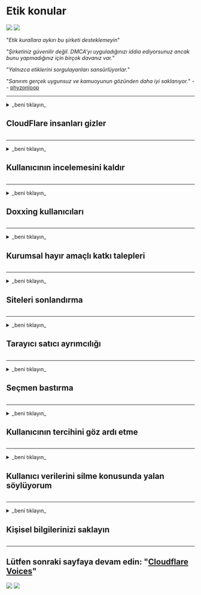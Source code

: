 # Etik konular

![](https://codeberg.org/crimeflare/cloudflare-tor/media/branch/master/image/itsreallythatbad.jpg)
![](https://codeberg.org/crimeflare/cloudflare-tor/media/branch/master/image/telegram/c81238387627b4bfd3dcd60f56d41626.jpg)

"_Etik kurallara aykırı bu şirketi desteklemeyin_"

"_Şirketiniz güvenilir değil. DMCA'yı uyguladığınızı iddia ediyorsunuz ancak bunu yapmadığınız için birçok davanız var._"

"_Yalnızca etiklerini sorgulayanları sansürlüyorlar._"

"_Sanırım gerçek uygunsuz ve kamuoyunun gözünden daha iyi saklanıyor._" -- [phyzonloop](https://twitter.com/phyzonloop)


---


<details>
<summary> _beni tıklayın_

## CloudFlare insanları gizler
</summary>


Cloudflare, Cloudflare olmayan kullanıcılara spam e-postalar gönderiyor.

- Yalnızca kaydolan abonelere e-posta gönderin
- Kullanıcı "dur" dediğinde e-posta göndermeyi durdurun

Bu kadar basit. Ancak Cloudflare umursamıyor.
Cloudflare, hizmetlerini kullanmanın [tüm spam gönderenleri veya saldırganları durdurabileceğini] söyledi (https://support.cloudflare.com/hc/en-us/articles/200170066-Will-activating-Cloudflare-stop-all-spammers-or-attackers- ).
Cloudflare'yi etkinleştirmeden _Cloudflare spam göndericilerini_ nasıl durdurabiliriz?


| 🖼 | 🖼 |
| --- | --- |
| ![](https://codeberg.org/crimeflare/cloudflare-tor/media/branch/master/image/cfspam01.jpg) | ![](https://codeberg.org/crimeflare/cloudflare-tor/media/branch/master/image/cfspam03.jpg) |
| ![](https://codeberg.org/crimeflare/cloudflare-tor/media/branch/master/image/cfspam02.jpg) | ![](https://codeberg.org/crimeflare/cloudflare-tor/media/branch/master/image/cfspambrittany.jpg)<br>![](https://codeberg.org/crimeflare/cloudflare-tor/media/branch/master/image/cfspamtwtr.jpg) |

</details>

---

<details>
<summary> _beni tıklayın_

## Kullanıcının incelemesini kaldır
</summary>


Cloudflare sansürü [olumsuz yorumlar](https://web.archive.org/web/20191116004046/https://www.trustpilot.com/reviews/5aa6ee0ed5a5700a7c8cf853). Twitter'da _anti-Cloudflare_ metni yayınlarsanız, "_ile [Cloudflare çalışanından](cloudflare_inc/cloudflare_members.txt) bir [yanıt](https://twitter.com/CloudflareHelp/status/1126051764917145601) alma şansınız vardır. [Hayır, değil](PEOPLE.md) _ "mesajı. Herhangi bir inceleme sitesinde olumsuz bir yorum yayınlarsanız, [sansür](https://twitter.com/phyzonloop/status/1178836176985366529) [it](https://twitter.com/dxgl_org/status/1178722159432220672 ).


| 🖼 | 🖼 |
| --- | --- |
| ![](https://codeberg.org/crimeflare/cloudflare-tor/media/branch/master/image/cfcenrev_01.jpg)<br>![](https://codeberg.org/crimeflare/cloudflare-tor/media/branch/master/image/cfcenrev_02.jpg) | ![](https://codeberg.org/crimeflare/cloudflare-tor/media/branch/master/image/cfcenrev_03.jpg) |

</details>

---

<details>
<summary> _beni tıklayın_

## Doxxing kullanıcıları
</summary>


Cloudflare'da çok büyük bir [taciz sorunu](https://web.archive.org/web/20171024040313/http://www.businessinsider.com/cloudflare-ceo-suggests-people-who-report-online-abuse-use -fake-isimleri-2017-5).
Cloudflare [kim](https://twitter.com/ZJemptv/status/898299709634248704) [şikayetçi](https://twitter.com/TinyPirate) [kişisel bilgilerini paylaşır](https://archive.ph/ePdvi)/status/554718958176067584) [about](https://twitter.com/remembrancermx/status/1010329041235148802) [barındırılan](https://twitter.com/Bridaguy/status/915003769280172037) [siteler](https://twitter .com/HelloAndrew/durumu/897260208845500416). Bazen sizden sağlamanızı istiyorlar
gerçek kimliğiniz. Tacize uğramak istemiyorsanız [saldırıya uğramak](https://twitter.com/NiteShade925/status/1158469203420205056), [swatted](https://boingboing.net/2015/01/19/invasion-boards -set-out-to-rui.html) veya [öldürüldü](https://twitter.com/RusEmbUSA/status/1187363092793040901), Cloudflared web sitelerinden uzak dursanız iyi olur.


| 🖼 | 🖼 |
| --- | --- |
| ![](https://codeberg.org/crimeflare/cloudflare-tor/media/branch/master/image/cfdox_what.jpg) | ![](https://codeberg.org/crimeflare/cloudflare-tor/media/branch/master/image/cfdox_swat.jpg) |
| ![](https://codeberg.org/crimeflare/cloudflare-tor/media/branch/master/image/cfdox_kill.jpg) | ![](https://codeberg.org/crimeflare/cloudflare-tor/media/branch/master/image/cfdox_threat.jpg) |
| ![](https://codeberg.org/crimeflare/cloudflare-tor/media/branch/master/image/cfdox_dox.jpg) | ![](https://codeberg.org/crimeflare/cloudflare-tor/media/branch/master/image/cfdox_ex1.jpg)<br>![](https://codeberg.org/crimeflare/cloudflare-tor/media/branch/master/image/cfdox_ex2.jpg) |

</details>

---

<details>
<summary> _beni tıklayın_

## Kurumsal hayır amaçlı katkı talepleri
</summary>


CloudFlare, hayırsever katkılar için [soruyor](https://web.archive.org/web/20191112033605/https://opencollective.com/cloudflarecollective#section-about). Bir Amerikan şirketinin, iyi nedenleri olan kar amacı gütmeyen kuruluşların yanı sıra hayır işleri istemesi oldukça ürkütücüdür. [İnsanları engellemeyi veya başkalarının zamanını boşa harcamayı](PEOPLE.md) seviyorsanız, Cloudflare çalışanları için pizza sipariş etmek isteyebilirsiniz.


![](https://codeberg.org/crimeflare/cloudflare-tor/media/branch/master/image/cfdonate.jpg)

</details>

---

<details>
<summary> _beni tıklayın_

## Siteleri sonlandırma
</summary>


Siteniz birdenbire çökerse ne yapacaksınız? Cloudflare'nin [silindiğine](https://twitter.com/stefan_eady/status/1126033791267426304) [kullanıcının](https://twitter.com/derivativeburke/status/903755267053117440) [konfigürasyon](https://twitter.com/lordscarlet/status/1046785164792205314) veya [hizmeti herhangi bir uyarı olmadan durdurma](https://twitter.com/svolentin/status/1227324408475344896), [sessizce](https://twitter.com/BlnaryMlke/status/1194339461984854018). [Daha iyi sağlayıcı](what-to-do.md) bulmanızı öneririz.

![](https://codeberg.org/crimeflare/cloudflare-tor/media/branch/master/image/cftmnt.jpg)

</details>

---

<details>
<summary> _beni tıklayın_

## Tarayıcı satıcı ayrımcılığı
</summary>


CloudFlare, Firefox kullananlara Tor üzerinden Tor-Tarayıcı olmayan kullanıcılara düşmanca muamele ederken, tercihli muamele sağlar.
Özgür olmayan javascript çalıştırmayı haklı olarak reddeden Tor kullanıcıları da düşmanca muamele görürler.
Bu erişim eşitsizliği, ağ tarafsızlığının kötüye kullanılması ve gücün kötüye kullanılmasıdır.

![](https://codeberg.org/crimeflare/cloudflare-tor/media/branch/master/image/browdifftbcx.gif)

- Sol: `Tor Tarayıcı`, Sağ:` Chrome`. Aynı IP adresi.

![](https://codeberg.org/crimeflare/cloudflare-tor/media/branch/master/image/browserdiff.jpg)

- Sol: `[Tor Tarayıcı] Javascript Devre Dışı, Çerez Etkin`
- Sağ: "[Chrome] Javascript Etkin, Çerez Devre Dışı`

![](https://codeberg.org/crimeflare/cloudflare-tor/media/branch/master/image/cfsiryoublocked.jpg)

- Tor (Clearnet IP) olmadan QuteBrowser (küçük tarayıcı)

| *** Tarayıcı *** | *** Erişim tedavisi *** |
| --- | --- |
| Tor Tarayıcı (Javascript etkin) | erişim izinli |
| Firefox (Javascript etkin) | erişim azaldı |
| Chromium (Javascript etkin) | erişim azaldı (Google reCAPTCHA'yı zorlar) |
| Chromium veya Firefox (Javascript devre dışı) | erişim reddedildi (* bozuk * Google reCAPTCHA'yı iter) |
| Chromium veya Firefox (Tanımlama bilgisi devre dışı) | erişim reddedildi |
| QuteBrowser | erişim reddedildi |
| vaşak | erişim reddedildi |
| w3m | erişim reddedildi |
| wget | erişim reddedildi |


"_Kolay sorunu çözmek için neden Ses düğmesini kullanmıyorsunuz? _"

Evet, bir ses düğmesi vardır, ancak _al zaman_ [Tor üzerinden çalışmaz](https://trac.torproject.org/projects/tor/ticket/23840). Tıkladığınızda bu mesajı alacaksınız:

`
Daha sonra tekrar deneyin
Bilgisayarınız veya ağınız otomatik sorgular gönderiyor olabilir.
Kullanıcılarımızı korumak için isteğinizi şu anda işleme koyamıyoruz.
Daha fazla ayrıntı için yardım sayfamızı ziyaret edin
`

</details>

---

<details>
<summary> _beni tıklayın_

## Seçmen bastırma
</summary>


ABD eyaletlerindeki seçmenler, ikamet ettikleri eyaletteki devlet bakanı web sitesi üzerinden nihai olarak oy kullanmak için kaydolurlar.
Cumhuriyet kontrolündeki devlet bakanlıkları, Cloudflare aracılığıyla devlet sekreterinin web sitesine vekalet vererek seçmenleri bastırmaya çalışıyor.
Cloudflare'nin Tor kullanıcılarına yönelik düşmanca muamelesi, merkezi bir küresel gözetim noktası olarak MITM konumu ve genel olarak zararlı rolü
olası seçmenleri kaydolmaya isteksiz yapar. Özellikle liberaller mahremiyeti benimseme eğilimindedir. Seçmen kayıt formları, bir seçmenin siyasi eğilimi, kişisel fiziksel adresi, sosyal güvenlik numarası ve doğum tarihi hakkında hassas bilgiler toplar.
Çoğu eyalet, bu bilgilerin yalnızca bir alt kümesini kamuya açık hale getirir, ancak Cloudflare, birisi oy vermek için kaydolduğunda bu bilgileri *** tüm *** olarak görür.

Devlet veri girişi sekreteri personel çalışanları büyük olasılıkla, kağıt kaydının Cloudflare'ı engellemediğini unutmayın.
Verileri girmek için Cloudflare web sitesi.

| 🖼 | 🖼 |
| --- | --- |
| ![](https://codeberg.org/crimeflare/cloudflare-tor/media/branch/master/image/cfvotm_01.jpg) | ![](https://codeberg.org/crimeflare/cloudflare-tor/media/branch/master/image/cfvotm_02.jpg) |

- Change.org, oy toplamak ve harekete geçmek için ünlü bir web sitesidir. "[her yerdeki insanlar kampanyalar başlatıyor, destekçileri harekete geçiriyor ve çözümleri yönlendirmek için karar vericilerle çalışıyor.](https://web.archive.org/web/20200206120027/https://www.change.org/about)"
Ne yazık ki, Cloudflare'nin agresif filtresi nedeniyle birçok kişi change.org'u görüntüleyemiyor. Dilekçeyi imzalamaları engelleniyor, böylece demokratik bir sürecin dışında kalıyorlar. [OpenPetition](https://www.openpetition.eu/content/about_us) gibi diğer bulut içermeyen platformların kullanılması sorunun çözülmesine yardımcı olur.

| 🖼 | 🖼 |
| --- | --- |
| ![](https://codeberg.org/crimeflare/cloudflare-tor/media/branch/master/image/changeorgasn.jpg) | ![](https://codeberg.org/crimeflare/cloudflare-tor/media/branch/master/image/changeorgtor.jpg) |

- Cloudflare'nin "[Athenian Project](https://www.cloudflare.com/athenian/)" eyalet ve yerel seçim web sitelerine kurumsal düzeyde ücretsiz koruma sağlar. "Seçmenleri seçim bilgilerine ve seçmen kayıtlarına erişebilir" dediler ama bu bir yalan çünkü birçok kişi siteye hiç göz atamıyor.

</details>

---

<details>
<summary> _beni tıklayın_

## Kullanıcının tercihini göz ardı etme
</summary>


Bir şeyi devre dışı bırakırsanız, bununla ilgili hiçbir e-posta almamayı beklersiniz. Cloudflare, kullanıcının tercihini görmezden gelir ve verileri üçüncü taraf şirketlerle [müşterinin izni olmadan] paylaşır (https://twitter.com/thexpaw/status/1108424723233419264). Ücretsiz planlarını kullanıyorsanız, bazen size aylık abonelik satın almanızı isteyen bir e-posta gönderirler.

![](https://codeberg.org/crimeflare/cloudflare-tor/media/branch/master/image/cfviopl_tp.jpg)

</details>

---

<details>
<summary> _beni tıklayın_

## Kullanıcı verilerini silme konusunda yalan söylüyorum
</summary>


Bu [eski cloudflare müşterisinin bloguna](https://shkspr.mobi/blog/2019/11/can-you-trust-cloudflare-with-your-personal-data/) göre, Cloudflare hesapları silme konusunda yalan söylüyor. Bugünlerde, hesabınızı kapattıktan veya kaldırdıktan sonra birçok [şirket verilerinizi saklıyor](https://justdeleteme.xyz/). İyi şirketlerin çoğu gizlilik politikalarında bundan bahsediyor. Cloudflare? Hayır.

`
2019-08-05 CloudFlare, hesabımı kaldırdıklarına dair bana onay gönderdi.
2019-10-02 CloudFlare'den "müşteri olduğum için" bir e-posta aldım
`

Cloudflare, "kaldır" kelimesini bilmiyordu. Gerçekten _kaldırılmışsa, bu eski müşteri neden bir e-posta aldı? Ayrıca Cloudflare'nın gizlilik politikasının bundan bahsetmediğini de belirtti.

`
Yeni gizlilik politikaları, verilerin bir yıl boyunca saklanmasından bahsetmiyor.
`

![](https://codeberg.org/crimeflare/cloudflare-tor/media/branch/master/image/cfviopl_notdel.jpg)

[Gizlilik politikası bir LIE ise](https://twitter.com/daviddlow/status/1197787135526555648) Cloudflare'a nasıl güvenebilirsiniz?

</details>

---

<details>
<summary> _beni tıklayın_

## Kişisel bilgilerinizi saklayın
</summary>


Cloudflare hesabını silmek [zor düzey](https://justdeleteme.xyz/).

`
"Hesap" kategorisini kullanarak bir destek bileti gönderin,
ve mesaj gövdesinde hesabın silinmesini talep edin.
Silme talebinde bulunmadan önce hesabınıza herhangi bir etki alanı veya kredi kartı eklememelisiniz.
`

[Bu onay e-postasını alacaksınız](https://twitter.com/originalesushi/status/1199041528414527495).

![](https://codeberg.org/crimeflare/cloudflare-tor/media/branch/master/image/cf_deleteandkeep.jpg)

"Silme talebinizi işleme koymaya başladık" ancak "Kişisel bilgilerinizi saklamaya devam edeceğiz".

Buna "güvenebilir misin"?

</details>

---

## Lütfen sonraki sayfaya devam edin: "[Cloudflare Voices](../PEOPLE.md)"

![](https://codeberg.org/crimeflare/cloudflare-tor/media/branch/master/image/freemoldybread.jpg)
![](https://codeberg.org/crimeflare/cloudflare-tor/media/branch/master/image/cfisnotanoption.jpg)
